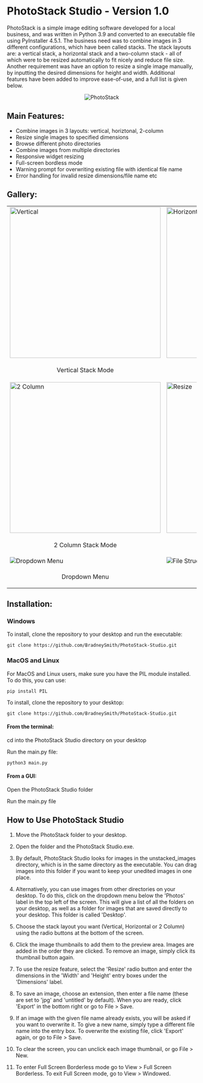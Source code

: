 # PhotoStack Studio - Version 1.0

PhotoStack is a simple image editing software developed for a local business, and was written in Python 3.9 and converted to an executable file using PyInstaller 4.5.1. The business need was to combine images in 3 different configurations, which have been called stacks. The stack layouts are: a vertical stack, a horizontal stack and a two-column stack - all of which were to be resized automatically to fit nicely and reduce file size. Another requirement was have an option to resize a single image manually, by inputting the desired dimensions for height and width. Additional features have been added to improve ease-of-use, and a full list is given below.

<p align="center">
  <img src="https://user-images.githubusercontent.com/39648391/134772365-6148e3b0-4340-435e-a29c-a0ded4e6546e.png" alt="PhotoStack">
</p>

## Main Features:

- Combine images in 3 layouts: vertical, horiztonal, 2-column
- Resize single images to specified dimensions
- Browse different photo directories
- Combine images from multiple directories
- Responsive widget resizing
- Full-screen bordless mode
- Warning prompt for overwriting existing file with identical file name
- Error handling for invalid resize dimensions/file name etc

## Gallery:

<table>
<tbody>
  <tr>
    <td><img width="400" src="https://user-images.githubusercontent.com/39648391/134771939-5423bbd7-529f-42d8-a89a-91a77be2f652.png" alt="Vertical"></td>
    <td><img width="400" src="https://user-images.githubusercontent.com/39648391/134772365-6148e3b0-4340-435e-a29c-a0ded4e6546e.png" alt="Horizontal"></td>
  </tr>

  <tr>
    <td><p align="center">Vertical Stack Mode</p></td>
    <td><p align="center">Horizontal Stack Mode</p></td>
  </tr>

  <tr>
    <td><img width="400" src="https://user-images.githubusercontent.com/39648391/134771929-3658d362-c698-43b5-a565-2897f693dca8.png" alt="2 Column"></td>
    <td><img width="400" src="https://user-images.githubusercontent.com/39648391/134771936-7670fda2-87f8-40b4-81c9-0bd303f3b2f4.png" alt="Resize"></td>
  </tr>

  <tr>
    <td><p align="center">2 Column Stack Mode</p></td>
    <td><p align="center">Resize</p></td>
  </tr>

  <tr>
    <td><img src="https://user-images.githubusercontent.com/39648391/134771935-fc5f1815-1bfa-489f-829c-ea28240e8d2a.png" alt="Dropdown Menu"></td>
    <td><img src="https://user-images.githubusercontent.com/39648391/134773211-a1b2a958-973d-4640-a6a4-431daaf536a3.png" alt="File Structure"></td>
  </tr>

  <tr>
    <td><p align="center">Dropdown Menu</p></td>
    <td><p align="center">File Structure</p></td>
  </tr>
</tbody>
</table>


## Installation:

### Windows

To install, clone the repository to your desktop and run the executable:

`git clone https://github.com/BradneySmith/PhotoStack-Studio.git`

### MacOS and Linux

For MacOS and Linux users, make sure you have the PIL module installed. To do this, you can use:

`pip install PIL`

To install, clone the repository to your desktop:

`git clone https://github.com/BradneySmith/PhotoStack-Studio.git`

#### From the terminal:
cd into the PhotoStack Studio directory on your desktop

Run the main.py file:

`python3 main.py`

#### From a GUI:
Open the PhotoStack Studio folder

Run the main.py file

## How to Use PhotoStack Studio
1. Move the PhotoStack folder to your desktop.

2. Open the folder and the PhotoStack Studio.exe.

3. By default, PhotoStack Studio looks for images in the unstacked_images directory, which is in the same directory as the executable. You can drag images into this folder if you want to keep your unedited images in one place.

4. Alternatively, you can use images from other directories on your desktop. To do this, click on the dropdown menu below the 'Photos' label in the top left of the screen. This will give a list of all the folders on your desktop, as well as a folder for images that are saved directly to your desktop. This folder is called 'Desktop'.

5. Choose the stack layout you want (Vertical, Horizontal or 2 Column) using the radio buttons at the bottom of the screen.

6. Click the image thumbnails to add them to the preview area. Images are added in the order they are clicked. To remove an image, simply click its thumbnail button again.

7. To use the resize feature, select the 'Resize' radio button and enter the dimensions in the 'Width' and 'Height' entry boxes under the 'Dimensions' label.

8. To save an image, choose an extension, then enter a file name (these are set to 'jpg' and 'untitled' by default). When you are ready, click 'Export' in the bottom right or go to File > Save.

9. If an image with the given file name already exists, you will be asked if you want to overwrite it. To give a new name, simply type a different file name into the entry box. To overwrite the existing file, click 'Export' again, or go to File > Save.

10. To clear the screen, you can unclick each image thumbnail, or go File > New.

11. To enter Full Screen Borderless mode go to View > Full Screen Borderless. To exit Full Screen mode, go to View > Windowed.
